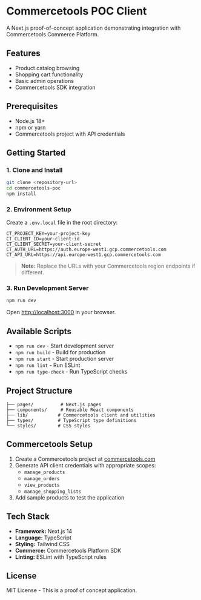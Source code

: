 # Commercetools POC Client

A Next.js proof-of-concept application demonstrating integration with Commercetools Commerce
Platform.

## Features

- Product catalog browsing
- Shopping cart functionality
- Basic admin operations
- Commercetools SDK integration

## Prerequisites

- Node.js 18+
- npm or yarn
- Commercetools project with API credentials

## Getting Started

### 1. Clone and Install

```bash
git clone <repository-url>
cd commercetools-poc
npm install
```

### 2. Environment Setup

Create a `.env.local` file in the root directory:

```env
CT_PROJECT_KEY=your-project-key
CT_CLIENT_ID=your-client-id
CT_CLIENT_SECRET=your-client-secret
CT_AUTH_URL=https://auth.europe-west1.gcp.commercetools.com
CT_API_URL=https://api.europe-west1.gcp.commercetools.com
```

> **Note:** Replace the URLs with your Commercetools region endpoints if different.

### 3. Run Development Server

```bash
npm run dev
```

Open [http://localhost:3000](http://localhost:3000) in your browser.

## Available Scripts

- `npm run dev` - Start development server
- `npm run build` - Build for production
- `npm run start` - Start production server
- `npm run lint` - Run ESLint
- `npm run type-check` - Run TypeScript checks

## Project Structure

```
├── pages/          # Next.js pages
├── components/     # Reusable React components
├── lib/           # Commercetools client and utilities
├── types/         # TypeScript type definitions
└── styles/        # CSS styles
```

## Commercetools Setup

1. Create a Commercetools project at [commercetools.com](https://commercetools.com)
2. Generate API client credentials with appropriate scopes:
   - `manage_products`
   - `manage_orders`
   - `view_products`
   - `manage_shopping_lists`
3. Add sample products to test the application

## Tech Stack

- **Framework:** Next.js 14
- **Language:** TypeScript
- **Styling:** Tailwind CSS
- **Commerce:** Commercetools Platform SDK
- **Linting:** ESLint with TypeScript rules

## License

MIT License - This is a proof of concept application.
